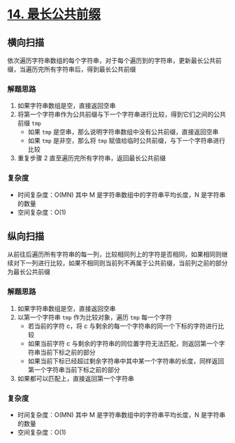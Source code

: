 # [14. 最长公共前缀](https://leetcode-cn.com/problems/longest-common-prefix/solution/zui-chang-gong-gong-qian-zhui-by-leetcode-solution/)

## 横向扫描

依次遍历字符串数组的每个字符串，对于每个遍历到的字符串，更新最长公共前缀，当遍历完所有字符串后，得到最长公共前缀

### 解题思路

1. 如果字符串数组是空，直接返回空串
2. 将第一个字符串作为公共前缀与下一个字符串进行比较，得到它们之间的公共前缀 `tmp`
    - 如果 `tmp` 是空串，那么说明字符串数组中没有公共前缀，直接返回空串
    - 如果 `tmp` 是非空，那么将 `tmp` 赋值给临时公共前缀，与下一个字符串进行比较
3. 重复步骤 2 直至遍历完所有字符串，返回最长公共前缀

### 复杂度

- 时间复杂度：O(MN) 其中 M 是字符串数组中的字符串平均长度，N 是字符串的数量
- 空间复杂度：O(1)

## 纵向扫描

从前往后遍历所有字符串的每一列，比较相同列上的字符是否相同，如果相同则继续对下一列进行比较，如果不相同则当前列不再属于公共前缀，当前列之前的部分为最长公共前缀

### 解题思路

1. 如果字符串数组是空，直接返回空串
2. 以第一个字符串 `tmp` 作为比较对象，遍历 `tmp` 每一个字符
    - 若当前的字符 c，将 c 与剩余的每一个字符串的同一个下标的字符进行比较
    - 如果当前字符 c 与剩余的字符串的同位置字符无法匹配，则返回第一个字符串当前下标之前的部分
    - 如果当前下标已经超过剩余字符串中其中某一个字符串的长度，同样返回第一个字符串当前下标之前的部分
3. 如果都可以匹配上，直接返回第一个字符串

### 复杂度

- 时间复杂度：O(MN) 其中 M 是字符串数组中的字符串平均长度，N 是字符串的数量
- 空间复杂度：O(1)
